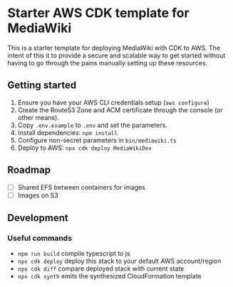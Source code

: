 # Starter AWS CDK template for MediaWiki

This is a starter template for deploying MediaWiki with CDK to AWS. The intent of this it to provide a secure and scalable way to get started without having
to go through the pains manually setting up these resources.

## Getting started

1. Ensure you have your AWS CLI credentials setup (`aws configure`)
1. Create the Route53 Zone and ACM certificate through the console (or other means). 
1. Copy `.env.example` to `.env` and set the parameters. 
1. Install dependencies: `npm install`
1. Configure non-secret parameters in `bin/mediawiki.ts`
1. Deploy to AWS: `npx cdk deploy MediaWikiDev`

## Roadmap

- [ ] Shared EFS between containers for images
- [ ] Images on S3

## Development 

### Useful commands

* `npm run build`   compile typescript to js
* `npx cdk deploy`  deploy this stack to your default AWS account/region
* `npx cdk diff`    compare deployed stack with current state
* `npx cdk synth`   emits the synthesized CloudFormation template

